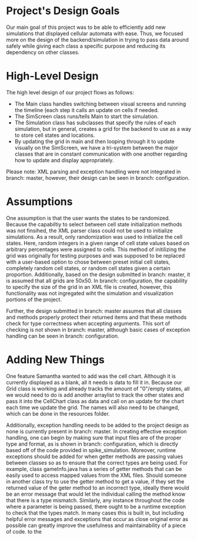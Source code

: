 # Project's Design Goals
Our main goal of this project was to be able to efficiently add new simulations 
that displayed cellular automata with ease. Thus, we focused more on the design 
of the backend/simulation in trying to pass data around safely while giving 
each class a specific purpose and reducing its dependency on other classes.

# High-Level Design
The high level design of our project flows as follows: 
* The Main class handles switching between visual screens and running the 
timeline (each step it calls an update on cells if needed.
* The SimScreen class runs/tells Main to start the simulation.
* The Simulation class has subclasses that specify the rules of each simulation, 
but in general, creates a grid for the backend to use as a way to store cell 
states and locations. 
* By updating the grid in main and then looping through it to update visually on 
the SimScreen, we have a tri-system between the major classes that are in 
constant communication with one another regarding how to update and display 
appropriately.

Please note:  XML parsing and exception handling were not integrated in branch:
master, however, their design can be seen in branch: configuration.

# Assumptions
One assumption is that the user wants the states to be randomized. Because the 
capabiltiy to select between cell state initialization methods was not finsihed,
the XML parser class could not be used to initialize simulations.  As a result, 
only randomization was used to initialize the cell states.  Here, random 
integers in a given range of cell state values based on arbitrary percentages
were assigned to cells.  This method of initilizing the grid was originally for
testing purposes and was supposed to be replaced with a user-based option to chose
between preset initial cell states, completely random cell states, or random 
cell states given a certain proportion.  Additionally, based on the design 
submitted in branch: master, it is assumed that all grids are 50x50.  In branch: 
configuration, the capability to specify the size of the grid in an XML file is 
created, however, this functionality was not ingregated wiht the simulation and 
visualization portions of the project.  

Further, the design submitted in branch: master assumes that all classes and 
methods properly protect their returned items and that these methods check for 
type correctness when accepting arguments.  This sort of checking is not shown 
in branch: master, although basic cases of exception handling can be seen in
branch: configuration.

# Adding New Things
One feature Samantha wanted to add was the cell chart. Although it is currently 
displayed as a blank, all it needs is data to fill it in. Because our Grid class 
is working and already tracks the amount of "0"/empty states, all we would need 
to do is add another arraylist to track the other states and pass it into the 
CellChart class as data and call on an update for the chart each time we update 
the grid. The names will also need to be changed, which can be done in the 
resources folder.

Additionally, exception handling needs to be added to the project design as none
is currently present in branch: master.  In creating effective exception 
handling, one can begin by making sure that input files are of the proper type 
and format, as is shown in branch: configuration, which is directly based off 
of the code provided in spike_simulation.  Moreover, runtime exceptions should 
be added for when getter methods are passing values between classes so as to 
ensure that the correct types are being used.  For example, class gameInfo.java 
has a series of getter methods that can be easily used to access mapped values 
from the XML files.  Should someone in another class try to use the getter 
method to get a value, if they set the returned value of the geter method to an 
incorrect type, ideally there would be an error message that would let the 
individual calling the method know that there is a type mismatch.  Similarly, 
any instance throughout the code where a parameter is being passed, there ought 
to be a runtime exception to check that the types match.  In many cases this is
built in, but including helpful error messages and exceptions that occur as 
close original error as possible can greatly improve the usefulness and 
maintainability of a piece of code.
to the 